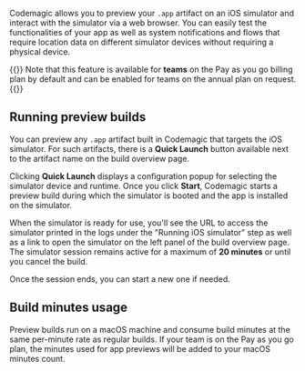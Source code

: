 ---
---

Codemagic allows you to preview your `.app` artifact on an iOS simulator and interact with the simulator via a web browser. You can easily test the functionalities of your app as well as system notifications and flows that require location data on different simulator devices without requiring a physical device.

{{<notebox>}}
Note that this feature is available for **teams** on the Pay as you go billing plan by default and can be enabled for teams on the annual plan on request.
{{</notebox>}}

## Running preview builds

You can preview any `.app` artifact built in Codemagic that targets the iOS simulator. For such artifacts, there is a **Quick Launch** button available next to the artifact name on the build overview page.

Clicking **Quick Launch** displays a configuration popup for selecting the simulator device and runtime. Once you click **Start**, Codemagic starts a preview build during which the simulator is booted and the app is installed on the simulator. 

When the simulator is ready for use, you'll see the URL to access the simulator printed in the logs under the "Running iOS simulator" step as well as a link to open the simulator on the left panel of the build overview page. The simulator session remains active for a maximum of **20 minutes** or until you cancel the build. 

Once the session ends, you can start a new one if needed.

## Build minutes usage

Preview builds run on a macOS machine and consume build minutes at the same per-minute rate as regular builds. If your team is on the Pay as you go plan, the minutes used for app previews will be added to your macOS minutes count.
